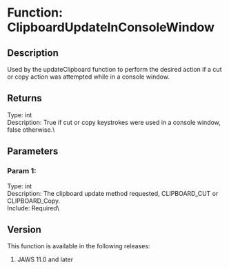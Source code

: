 # Function: ClipboardUpdateInConsoleWindow

## Description

Used by the updateClipboard function to perform the desired action if a
cut or copy action was attempted while in a console window.

## Returns

Type: int\
Description: True if cut or copy keystrokes were used in a console
window, false otherwise.\

## Parameters

### Param 1:

Type: int\
Description: The clipboard update method requested, CLIPBOARD_CUT or
CLIPBOARD_Copy.\
Include: Required\

## Version

This function is available in the following releases:

1.  JAWS 11.0 and later
